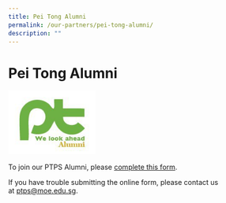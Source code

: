 ```yaml
---
title: Pei Tong Alumni
permalink: /our-partners/pei-tong-alumni/
description: ""
---
```

# Pei Tong Alumni

<p><a href="https://form.gov.sg/6194842ecdad6700144e5155">
<img src="/images/Our%20Partners/292220_234201243281995_1955975_n.jpg" style="width:35%">
</a></p>


To join our PTPS Alumni, please [complete this form](https://go.gov.sg/ptpsalumniregistration).

If you have trouble submitting the online form, please contact us at [ptps@moe.edu.sg](mailto:ptps@moe.edu.sg).
